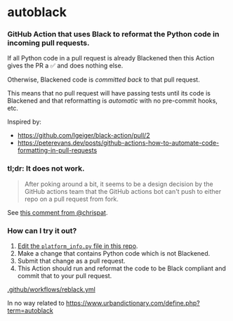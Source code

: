 # autoblack

### GitHub Action that uses Black to reformat the Python code in incoming pull requests.

If all Python code in a pull request is already Blackened then this Action gives the PR a ✅ and does nothing else.

Otherwise, Blackened code is _committed back_ to that pull request.

This means that no pull request will have passing tests until its code is Blackened and that reformatting is _automatic_ with no pre-commit hooks, etc.

Inspired by:
* https://github.com/lgeiger/black-action/pull/2
* https://peterevans.dev/posts/github-actions-how-to-automate-code-formatting-in-pull-requests

### tl;dr: It does not work.

> After poking around a bit, it seems to be a design decision by the GitHub actions team that the GitHub actions bot can't push to either repo on a pull request from fork.

See [this comment from @chrispat](https://github.community/t5/GitHub-Actions/Can-t-push-to-forked-repository-on-the-original-repository-s/m-p/35916/highlight/true#M2372).

### How can I try it out?
1. [Edit the `platform_info.py` file in this repo](https://github.com/cclauss/autoblack/edit/master/platform_info.py).
2. Make a change that contains Python code which is not Blackened.
3. Submit that change as a pull request.
4. This Action should run and reformat the code to be Black compliant and commit that to your pull request.

[.github/workflows/reblack.yml](.github/workflows/reblack.yml)

In no way related to https://www.urbandictionary.com/define.php?term=autoblack
